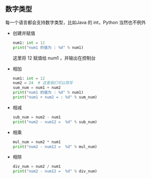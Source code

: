 ## 数字类型

每一个语言都会支持数字类型，比如Java 的 int，Python 当然也不例外

- 创建并赋值

  ```python
  num1: int = 12
  print("num1 的值为 : %d" % num1)
  ```

  这里将 12 赋值给 num1 ，并输出在控制台

- 相加

  ```python
  num1: int = 12
  num2 = 24  # 这里我们可以简写
  sum_num = num1 + num2
  print("num1 的值为 : %d" % num1)
  print("num1 + num2 = : %d" % sum_num)
  ```

- 相减

  ```python
  sub_num = num2 - num1
  print("num2 - num12 =  %d" % sub_num)
  ```

- 相乘

  ```python
  mul_num = num2 * num1
  print("num2 - num12 =  %d" % mul_num)
  ```

- 相除

  ```python
  div_num = num2 / num1
  print("num2 - num12 =  %d" % div_num)
  ```

  